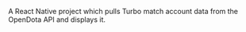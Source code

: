A React Native project which pulls Turbo match account data from the OpenDota API and displays it. 
